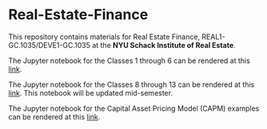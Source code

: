 # Real-Estate-Finance
This repository contains materials for Real Estate Finance, REAL1-GC.1035/DEVE1-GC.1035 at the **NYU Schack Institute of Real Estate**.

The Jupyter notebook for the Classes 1 through 6 can be rendered at this [link](https://nbviewer.org/github/thsavage/Real-Estate-Finance/blob/main/Classes%201%20through%206.ipynb).

The Jupyter notebook for the Classes 8 through 13 can be rendered at this [link](https://nbviewer.org/github/thsavage/Real-Estate-Finance/blob/main/Classes%208%20through%2013.ipynb).  This notebook will be updated mid-semester.

The Jupyter notebook for the Capital Asset Pricing Model (CAPM) examples can be rendered at this [link](https://nbviewer.org/github/thsavage/Real-Estate-Finance/blob/main/CAPM%20Examples.ipynb).
